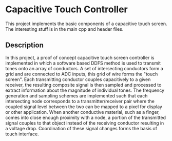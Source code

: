 # Capacitive Touch Controller

This project implements the basic components of a capacitive touch screen. The interesting stuff is in the main cpp and header files.

## Description

In this project, a proof of concept capacitive touch screen controller is implemented in which a software based DDFS method is used to transmit tones onto an array of conductors. A set of intersecting conductors form a grid and are connected to ADC inputs, this grid of wire forms the "touch screen". Each transmitting conductor couples capacitively to a given receiver, the resulting composite signal is then sampled and processed to extract information about the magnitude of individual tones. The frequency generation and sampling schemes are implemented such that each intersecting node corresponds to a transmitter/receiver pair where the coupled signal level between the two can be mapped to a pixel for display or other application. When another conductive material, such as a finger, comes into close enough proximity with a node, a portion of the transmitted signal couples to that object instead of the receiving conductor resulting in a voltage drop. Coordination of these signal changes forms the basis of touch interface.
